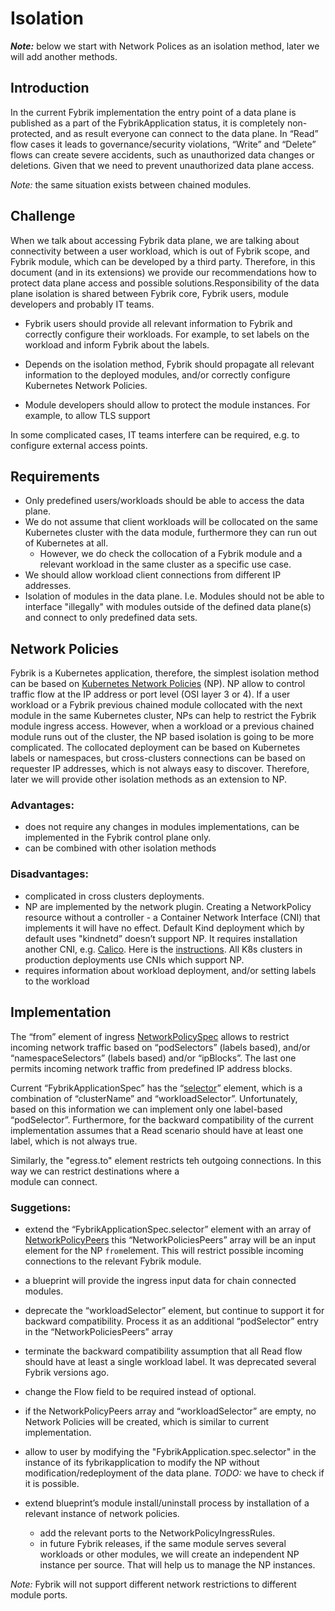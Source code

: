 # Isolation 

_**Note:**_ below we start with Network Polices as an isolation method, later we will add another methods.

## Introduction

In the current Fybrik implementation the entry point of a data plane is published as a part of the FybrikApplication 
status, it is completely non-protected, and as result everyone can connect to the data plane. 
In “Read” flow cases it leads to governance/security violations, “Write” and “Delete” flows can create severe accidents, 
such as unauthorized data changes or deletions. Given that we need to prevent unauthorized data plane access. 

_Note:_ the same situation exists between chained modules.  

## Challenge

When we talk about accessing Fybrik data plane, we are talking about connectivity between a user workload, which is out of 
Fybrik scope, and Fybrik module, which can be developed by a third party. Therefore, in this document (and in its 
extensions) we provide our recommendations how to protect data plane access and possible solutions.Responsibility of the
data plane isolation is shared between Fybrik core, Fybrik users, module developers and probably IT teams.

- Fybrik users should provide all relevant information to Fybrik and correctly configure their workloads. For example, 
to set labels on the workload and inform Fybrik about the labels.

- Depends on the isolation method, Fybrik should propagate all relevant information to the deployed modules, and/or 
correctly configure Kubernetes Network Policies.
- Module developers should allow to protect the module instances. For example, to allow TLS support

In some complicated cases, IT teams interfere can be required, e.g. to configure external access points.

## Requirements

- Only predefined users/workloads should be able to access the data plane.
- We do not assume that client workloads will be collocated on the same Kubernetes cluster with the data module, 
furthermore they can run out of Kubernetes at all. 
  - However, we do check the collocation of a Fybrik module and a relevant workload in the same cluster as a specific use case. 
- We should allow workload client connections from different IP addresses.
- Isolation of modules in the data plane. I.e. Modules should not be able to interface "illegally" with modules outside
of the defined data plane(s) and connect to only predefined data sets.


## Network Policies

Fybrik is a Kubernetes application, therefore, the simplest isolation method can be based on 
[Kubernetes Network Policies](https://kubernetes.io/docs/concepts/services-networking/network-policies/) (NP).
NP allow to control traffic flow at the IP address or port level (OSI layer 3 or 4). If a user workload or a Fybrik 
previous chained module collocated with the next module in the same Kubernetes cluster, NPs can help to restrict the Fybrik 
module ingress access. However, when a workload or a previous chained module runs out of the cluster, the NP based 
isolation is going to be more complicated. The collocated deployment can be based on Kubernetes labels or namespaces, but 
cross-clusters connections can be based on requester IP addresses, which is not always easy to discover. 
Therefore, later we will provide other isolation methods as an extension to NP.

### Advantages:
- does not require any changes in modules implementations, can be implemented in the Fybrik control plane only.
- can be combined with other isolation methods

### Disadvantages:
- complicated in cross clusters deployments.
- NP are implemented by the network plugin. Creating a NetworkPolicy resource without a controller - a Container Network 
Interface (CNI) that implements it will have no effect. Default Kind deployment which by default uses "kindnetd” doesn’t 
support NP. It requires installation another CNI, e.g. [Calico](https://github.com/projectcalico/calico). Here is the 
[instructions](https://alexbrand.dev/post/creating-a-kind-cluster-with-calico-networking/). All K8s clusters in 
production deployments use CNIs which support NP.
- requires information about workload deployment, and/or setting labels to the workload

## Implementation

The “from” element of ingress 
[NetworkPolicySpec](https://kubernetes.io/docs/reference/kubernetes-api/policy-resources/network-policy-v1/#NetworkPolicySpec) 
allows to restrict incoming network traffic based on “podSelectors” (labels based), and/or 
“namespaceSelectors” (labels based) and/or “ipBlocks”. The last one permits incoming network traffic from predefined IP 
address blocks.

Current “FybrikApplicationSpec” has the “[selector](https://fybrik.io/v1.2/reference/crds/#fybrikapplicationspecselector)” 
element, which is a combination of “clusterName” and “workloadSelector”. Unfortunately, based on this information we can 
implement only one label-based “podSelector”. Furthermore, for the backward compatibility of the current implementation 
assumes that a Read scenario should have at least one label, which is not always true. 

Similarly, the "egress.to" element restricts teh outgoing connections. In this way we can restrict destinations where a  
module can connect.

### Suggetions:

- extend the “FybrikApplicationSpec.selector” element with an array of 
[NetworkPolicyPeers](https://github.com/kubernetes/api/blob/59fcd23597fd090dba6b7e903eb0a8c9e8efb0a6/networking/v1/types.go#L183)
this “NetworkPoliciesPeers” array will be an input element for the NP `from`element. This will restrict possible incoming
connections to the relevant Fybrik module.
- a blueprint will provide the ingress input data for chain connected modules.

- deprecate the “workloadSelector” element, but continue to support it for backward compatibility. Process it as an 
additional “podSelector” entry in the “NetworkPoliciesPeers” array

- terminate the backward compatibility assumption that all Read flow should have at least a single workload label. 
It was deprecated several Fybrik versions ago.

- change the Flow field to be required instead of optional.

- if the NetworkPolicyPeers array and “workloadSelector” are empty, no Network Policies will be created, which is 
similar to current implementation.

- allow to user by modifying the "FybrikApplication.spec.selector" in the instance of its fybrikapplication to modify 
the NP without modification/redeployment of the data plane. *TODO:* we have to check if it is possible.    

- extend blueprint’s module install/uninstall process by installation of a relevant instance of network policies.

  - add the relevant ports to the NetworkPolicyIngressRules.
  - in future Fybrik releases, if the same module serves several workloads or other modules, we will create an 
independent NP instance per source. That will help us to manage the NP instances.

_Note:_ Fybrik will not support different network restrictions to different module ports.





